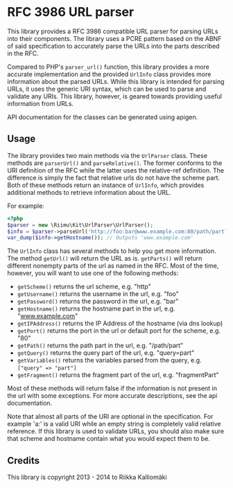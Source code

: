 # RFC 3986 URL parser #

This library provides a RFC 3986 compatible URL parser for parsing URLs into
their components. The library uses a PCRE pattern based on the ABNF of said
specification to accurately parse the URLs into the parts described in the
RFC.

Compared to PHP's `parser_url()` function, this library provides a more accurate
implementation and the provided `UrlInfo` class provides more information about
the parsed URLs. While this library is intended for parsing URLs, it uses the
generic URI syntax, which can be used to parse and validate any URIs. This
library, however, is geared towards providing useful information from URLs.

API documentation for the classes can be generated using apigen.

## Usage ##

The library provides two main methods via the `UrlParser` class. These methods
are `parserUrl()` and `parseRelative()`. The former conforms to the URI
definition of the RFC while the latter uses the relative-ref definition. The
difference is simply the fact that relative urls do not have the scheme part.
Both of these methods return an instance of `UrlInfo`, which provides additional
methods to retrieve information about the URL.

For example:

```php
<?php
$parser = new \Riimu\Kit\UrlParser\UrlParser();
$info = $parser->parseUrl('http://foo:bar@www.example.com:80/path/part?query=part#fragmentPart');
var_dump($info->getHostname()); // Outputs 'www.example.com'
```

The `UrlInfo` class has several methods to help you get more information. The
method `getUrl()` will return the URL as is. `getParts()` will return different
nonempty parts of the url as named in the RFC. Most of the time, however, you
will want to use one of the following methods:

  * `getScheme()` returns the url scheme, e.g. "http"
  * `getUsername()` returns the username in the url, e.g. "foo"
  * `getPassword()` returns the password in the url, e.g. "bar"
  * `getHostname()` returns the hostname part in the url, e.g. "www.example.com"
  * `getIPAddress()` returns the IP Address of the hostname (via dns lookup)
  * `getPort()` returns the port in the url or default port for the scheme, e.g. "80"
  * `getPath()` returns the path part in the url, e.g. "/path/part"
  * `getQuery()` returns the query part of the url, e.g. "query=part"
  * `getVariables()` returns the variables parsed from the query, e.g. `["query" => "part"]`
  * `getFragment()` returns the fragment part of the url, e.g. "fragmentPart"

Most of these methods will return false if the information is not present in the
url with some exceptions. For more accurate descriptions, see the api
documentation.

Note that almost all parts of the URI are optional in the specification. For
example 'a:' is a valid URI while an empty string is completely valid relative
reference. If this library is used to validate URLs, you should also make sure
that scheme and hostname contain what you would expect them to be.

## Credits ##

This library is copyright 2013 - 2014 to Riikka Kalliomäki